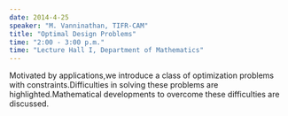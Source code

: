 ```yaml
---
date: 2014-4-25
speaker: "M. Vanninathan, TIFR-CAM"
title: "Optimal Design Problems"
time: "2:00 - 3:00 p.m." 
time: "Lecture Hall I, Department of Mathematics"
---
```

Motivated by applications,we introduce a class of optimization problems with constraints.Difficulties in solving these problems are highlighted.Mathematical developments to overcome these difficulties are discussed.
